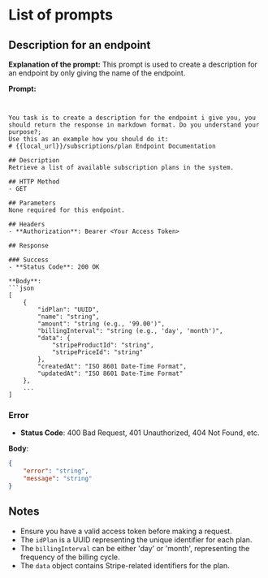 # List of prompts

## Description for an endpoint
**Explanation of the prompt:** This prompt is used to create a description for an endpoint by only giving the name of the endpoint.

**Prompt:** 
```


You task is to create a description for the endpoint i give you, you should return the response in markdown format. Do you understand your purpose?;
Use this as an example how you should do it:
# {{local_url}}/subscriptions/plan Endpoint Documentation

## Description
Retrieve a list of available subscription plans in the system.

## HTTP Method
- GET

## Parameters
None required for this endpoint.

## Headers
- **Authorization**: Bearer <Your Access Token>

## Response

### Success
- **Status Code**: 200 OK

**Body**:
```json
[
    {
        "idPlan": "UUID",
        "name": "string",
        "amount": "string (e.g., '99.00')",
        "billingInterval": "string (e.g., 'day', 'month')",
        "data": {
            "stripeProductId": "string",
            "stripePriceId": "string"
        },
        "createdAt": "ISO 8601 Date-Time Format",
        "updatedAt": "ISO 8601 Date-Time Format"
    },
    ...
]
```

### Error
- **Status Code**: 400 Bad Request, 401 Unauthorized, 404 Not Found, etc.

**Body**:
```json
{
    "error": "string",
    "message": "string"
}
```

## Notes
- Ensure you have a valid access token before making a request.
- The `idPlan` is a UUID representing the unique identifier for each plan.
- The `billingInterval` can be either 'day' or 'month', representing the frequency of the billing cycle.
- The `data` object contains Stripe-related identifiers for the plan.



```